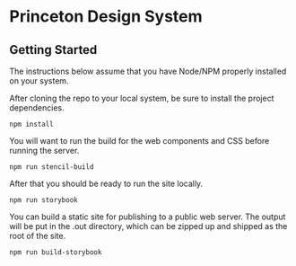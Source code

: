 # Princeton Design System

## Getting Started

The instructions below assume that you have Node/NPM properly installed on your system.

After cloning the repo to your local system, be sure to install the project dependencies.

```
npm install
```

You will want to run the build for the web components and CSS before running the server.

```
npm run stencil-build
```

After that you should be ready to run the site locally.

```
npm run storybook
```

You can build a static site for publishing to a public web server.  The output will be put in the .out directory, 
which can be zipped up and shipped as the root of the site. 

```
npm run build-storybook
```
